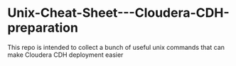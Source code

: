 # Unix-Cheat-Sheet---Cloudera-CDH-preparation
This repo is intended to collect a bunch of useful unix commands that can make Cloudera CDH deployment easier 
